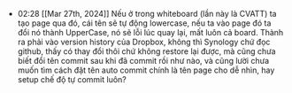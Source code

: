 - 02:28 [[Mar 27th, 2024]] Nếu ở trong whiteboard (lần này là CVATT) ta tạo page qua đó, cái tên sẽ tự động lowercase, nếu ta vào page đó ta đổi nó thành UpperCase, nó sẽ lỗi lúc quay lại, mất luôn cả board. Thành ra phải vào version history của Dropbox, không thì Synology chứ đọc github, thấy có thay đổi thôi chứ không restore lại được, mà cũng chưa biết đổi tên commit sau khi đã commit rồi như nào, và cũng lười chưa muốn tìm cách đặt tên auto commit chính là tên page cho dễ nhìn, hay setup chế độ tự commit luôn?